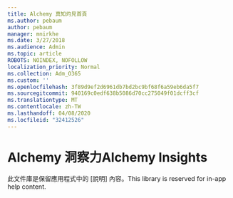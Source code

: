 ```yaml
---
title: Alchemy 真知灼見首頁
ms.author: pebaum
author: pebaum
manager: mnirkhe
ms.date: 3/27/2018
ms.audience: Admin
ms.topic: article
ROBOTS: NOINDEX, NOFOLLOW
localization_priority: Normal
ms.collection: Adm_O365
ms.custom: ''
ms.openlocfilehash: 3f89d9ef2d6961db7bd2bc9bf68f6a59eb6da5f7
ms.sourcegitcommit: 940169c0edf638b5086d70cc275049f01dcff3cf
ms.translationtype: MT
ms.contentlocale: zh-TW
ms.lasthandoff: 04/08/2020
ms.locfileid: "32412526"
---
```

# <a name="alchemy-insights"></a><span data-ttu-id="82b1e-102">Alchemy 洞察力</span><span class="sxs-lookup"><span data-stu-id="82b1e-102">Alchemy Insights</span></span>

<span data-ttu-id="82b1e-103">此文件庫是保留應用程式中的 [說明] 內容。</span><span class="sxs-lookup"><span data-stu-id="82b1e-103">This library is reserved for in-app help content.</span></span>